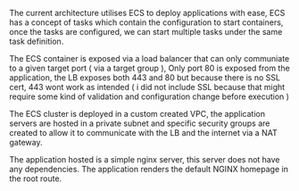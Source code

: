 The current architecture utilises ECS to deploy applications with ease, ECS has a concept of tasks which contain the configuration to start containers, once the tasks are configured, we can start multiple tasks under the same task definition.

The ECS container is exposed via a load balancer that can only communiate to a given target port ( via a target group ), Only port 80 is exposed from the application, the LB exposes both 443 and 80 but because there is no SSL cert, 443 wont work as intended ( i did not include SSL because that might require some kind of validation and configuration change before execution )

The ECS cluster is deployed in a custom created VPC, the application servers are hosted in a private subnet and specific security groups are created to allow it to communicate with the LB and the internet via a NAT gateway.

The application hosted is a simple nginx server, this server does not have any dependencies. The application renders the default NGINX homepage in the root route.
